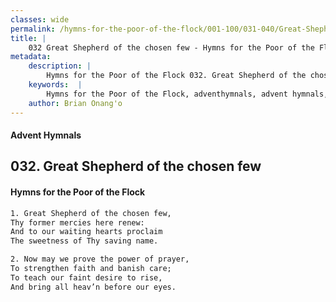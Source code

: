 ```yaml
---
classes: wide
permalink: /hymns-for-the-poor-of-the-flock/001-100/031-040/Great-Shepherd-of-the-chosen-few/
title: |
    032 Great Shepherd of the chosen few - Hymns for the Poor of the Flock
metadata:
    description: |
        Hymns for the Poor of the Flock 032. Great Shepherd of the chosen few. Great Shepherd of the chosen few, Thy former mercies here renew: And to our waiting hearts proclaim  The sweetness of Thy saving name. 
    keywords:  |
        Hymns for the Poor of the Flock, adventhymnals, advent hymnals, Great Shepherd of the chosen few, Great Shepherd of the chosen few,, 
    author: Brian Onang'o
---
```


#### Advent Hymnals
## 032. Great Shepherd of the chosen few
####  Hymns for the Poor of the Flock

```txt
1. Great Shepherd of the chosen few,
Thy former mercies here renew:
And to our waiting hearts proclaim 
The sweetness of Thy saving name.

2. Now may we prove the power of prayer, 
To strengthen faith and banish care;
To teach our faint desire to rise,
And bring all heav’n before our eyes.
```
